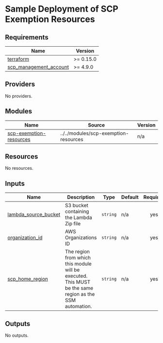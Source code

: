 # Sample Deployment of SCP Exemption Resources

<!-- BEGIN_TF_DOCS -->
## Requirements

| Name | Version |
|------|---------|
| <a name="requirement_terraform"></a> [terraform](#requirement\_terraform) | >= 0.15.0 |
| <a name="requirement_scp_management_account"></a> [scp\_management\_account](#requirement\_scp\_management\_account) | >= 4.9.0 |

## Providers

No providers.

## Modules

| Name | Source | Version |
|------|--------|---------|
| <a name="module_scp-exemption-resources"></a> [scp-exemption-resources](#module\_scp-exemption-resources) | ../../modules/scp-exemption-resources | n/a |

## Resources

No resources.

## Inputs

| Name | Description | Type | Default | Required |
|------|-------------|------|---------|:--------:|
| <a name="input_lambda_source_bucket"></a> [lambda\_source\_bucket](#input\_lambda\_source\_bucket) | S3 bucket containing the Lambda Zip file | `string` | n/a | yes |
| <a name="input_organization_id"></a> [organization\_id](#input\_organization\_id) | AWS Organizations ID | `string` | n/a | yes |
| <a name="input_scp_home_region"></a> [scp\_home\_region](#input\_scp\_home\_region) | The region from which this module will be executed. This MUST be the same region as the SSM automation. | `string` | n/a | yes |

## Outputs

No outputs.
<!-- END_TF_DOCS -->
